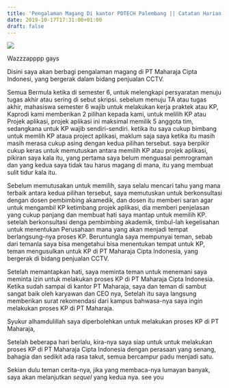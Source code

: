```yaml
---
title: 'Pengalaman Magang Di kantor PDTECH Palembang || Catatan Harian Pelajar'
date: 2019-10-17T17:31:00+01:00
draft: false
---
```


[![](https://1.bp.blogspot.com/-5k7ig8WLmzc/Xahp6m5QgzI/AAAAAAAAAKc/sqvBLY4WKZowWi8bR4mUU95pjon2s7omgCLcBGAsYHQ/s320/Pdtech.PNG)](https://1.bp.blogspot.com/-5k7ig8WLmzc/Xahp6m5QgzI/AAAAAAAAAKc/sqvBLY4WKZowWi8bR4mUU95pjon2s7omgCLcBGAsYHQ/s1600/Pdtech.PNG)

  
Wazzzapppp gays  
  
Disini saya akan berbagi pengalaman magang di PT Maharaja Cipta Indonesi, yang bergerak dalam bidang penjualan CCTV.  
  
Semua Bermula ketika di semester 6, untuk melengkapi persyaratan menuju tugas akhir atau sering di sebut skripsi. sebelum menuju TA atau tugas akhir, mahasiswa semester 6 wajib untuk melakukan kerja praktek atau KP, Kaprodi kami memberikan 2 pilihan kepada kami, untuk melilih KP atau Projek aplikasi, projek aplikasi ini maksimal memilik 5 anggota tim, sedangkana untuk KP wajib sendiri-sendiri. ketika itu saya cukup bimbang untuk memlih KP ataua project aplikasi, maklum saja saya ketika itu masih masih merasa cukup asing dengan kedua pilihan tersebut. saya berpikir cukup keras untuk memutuskan antara memilih KP atau projek aplikasi, pikiran saya kala itu, yang pertama saya belum menguasai pemrograman dan yang kedua saya tidak tau harus magang di mana, itu yang membuat sulit tidur kala itu.  
  
Sebelum memutusakan untuk memilih, saya selalu mencari tahu yang mana terbaik antara kedua pilihan tersebut, saya memutuskan untuk berkonsultasi dengan dosen pembimbing akamedik, dan dosen itu memberi saran agar untuk mengambil KP ketimbang projek aplikasi, dia memberi penjelasan yang cukup panjang dan membuat hati saya mantap untuk memilih KP. setelah berkonsultasi denga pembimbing akademik, timbul-lah kegelisahan untuk menentukan Perusahaan mana yang akan menjadi tempat berlangsung-nya proses KP. Beruntungla saya mempunyai teman, sebab dari temanla saya bisa mengetahui bisa menentukan tempat untuk KP, teman mengusulkan untuk KP di PT Maharaja Cipta Indonesia, yang bergerak di bidang penjualan CCTV.  
  
Setelah memantapkan hati, saya meminta teman untuk menemani saya meminta izin untuk melakukan proses KP di PT Maharaja Cipta Indonesia. Ketika sudah sampai di kantor PT Maharaja, saya dan teman di sambut sangat baik oleh karyawan dan CEO nya, Setelah itu saya langsung memberikan surat rekomendasi dari kampus bahwasa-nya saya ingin melakukan proses KP di PT Maharaja.  
  
Syukur alhamdulillah saya diperbolehkan untuk melakukan proses KP di PT Maharaja,  
  
Setelah beberapa hari berlalu, kira-nya saya siap untuk untuk melakukan proses KP di PT Maharaja Cipta Indonesia dengan perasaan yang senang, bahagia dan sedikit ada rasa takut, semua bercampur padu menjadi satu.  
  
Sekian dulu teman cerita-nya, jika yang membaca-nya lumayan banyak, saya akan melanjutkan _sequel_ yang kedua nya. see you